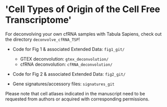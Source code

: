 # 'Cell Types of Origin of the Cell Free Transcriptome' 

For deconvolving your own cfRNA samples with Tabula Sapiens, check out the directory ```deconvolve_cfRNA_TSP```!

* Code for Fig 1 & associated Extended Data: ```fig1_git/``` 
	* GTEX deconvolution: ```gtex_deconvolution/``` 
	* cfRNA deconvolution: ```cfRNA_deconvolution/```

* Code for Fig 2 & associated Extended Data: ```fig2_git/``` 

* Gene signatures/accessory files: ```signatures_git```   


Please note that cell atlases indicated in the manuscript need to be requested from authors or acquired with corresponding permissions.
